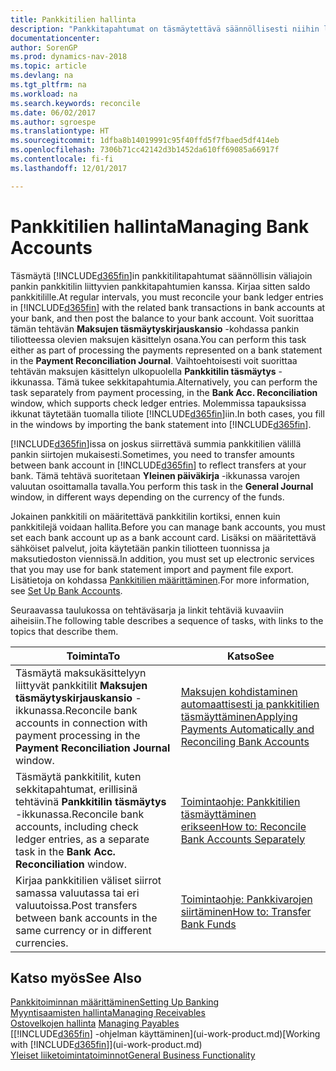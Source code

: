 ```yaml
---
title: Pankkitilien hallinta
description: "Pankkitapahtumat on täsmäytettävä säännöllisesti niihin liittyviin pankkitilitapahtumiin Dynamics NAV -ohjelmassa."
documentationcenter: 
author: SorenGP
ms.prod: dynamics-nav-2018
ms.topic: article
ms.devlang: na
ms.tgt_pltfrm: na
ms.workload: na
ms.search.keywords: reconcile
ms.date: 06/02/2017
ms.author: sgroespe
ms.translationtype: HT
ms.sourcegitcommit: 1dfba8b14019991c95f40ffd5f7fbaed5df414eb
ms.openlocfilehash: 7306b71cc42142d3b1452da610ff69085a66917f
ms.contentlocale: fi-fi
ms.lasthandoff: 12/01/2017

---
```

# <a name="managing-bank-accounts"></a><span data-ttu-id="abbb8-103">Pankkitilien hallinta</span><span class="sxs-lookup"><span data-stu-id="abbb8-103">Managing Bank Accounts</span></span>
<span data-ttu-id="abbb8-104">Täsmäytä [!INCLUDE[d365fin](includes/d365fin_md.md)]in pankkitilitapahtumat säännöllisin väliajoin pankin pankkitilin liittyvien pankkitapahtumien kanssa. Kirjaa sitten saldo pankkitilille.</span><span class="sxs-lookup"><span data-stu-id="abbb8-104">At regular intervals, you must reconcile your bank ledger entries in [!INCLUDE[d365fin](includes/d365fin_md.md)] with the related bank transactions in bank accounts at your bank, and then post the balance to your bank account.</span></span> <span data-ttu-id="abbb8-105">Voit suorittaa tämän tehtävän **Maksujen täsmäytyskirjauskansio** -kohdassa pankin tiliotteessa olevien maksujen käsittelyn osana.</span><span class="sxs-lookup"><span data-stu-id="abbb8-105">You can perform this task either as part of processing the payments represented on a bank statement in the **Payment Reconciliation Journal**.</span></span> <span data-ttu-id="abbb8-106">Vaihtoehtoisesti voit suorittaa tehtävän maksujen käsittelyn ulkopuolella **Pankkitilin täsmäytys** -ikkunassa. Tämä tukee sekkitapahtumia.</span><span class="sxs-lookup"><span data-stu-id="abbb8-106">Alternatively, you can perform the task separately from payment processing, in the **Bank Acc. Reconciliation** window, which supports check ledger entries.</span></span> <span data-ttu-id="abbb8-107">Molemmissa tapauksissa ikkunat täytetään tuomalla tiliote [!INCLUDE[d365fin](includes/d365fin_md.md)]iin.</span><span class="sxs-lookup"><span data-stu-id="abbb8-107">In both cases, you fill in the windows by importing the bank statement into [!INCLUDE[d365fin](includes/d365fin_md.md)].</span></span>

<span data-ttu-id="abbb8-108">[!INCLUDE[d365fin](includes/d365fin_md.md)]issa on joskus siirrettävä summia pankkitilien välillä pankin siirtojen mukaisesti.</span><span class="sxs-lookup"><span data-stu-id="abbb8-108">Sometimes, you need to transfer amounts between bank account in [!INCLUDE[d365fin](includes/d365fin_md.md)] to reflect transfers at your bank.</span></span> <span data-ttu-id="abbb8-109">Tämä tehtävä suoritetaan **Yleinen päiväkirja** -ikkunassa varojen valuutan osoittamalla tavalla.</span><span class="sxs-lookup"><span data-stu-id="abbb8-109">You perform this task in the **General Journal** window, in different ways depending on the currency of the funds.</span></span>

<span data-ttu-id="abbb8-110">Jokainen pankkitili on määritettävä pankkitilin kortiksi, ennen kuin pankkitilejä voidaan hallita.</span><span class="sxs-lookup"><span data-stu-id="abbb8-110">Before you can manage bank accounts, you must set each bank account up as a bank account card.</span></span> <span data-ttu-id="abbb8-111">Lisäksi on määritettävä sähköiset palvelut, joita käytetään pankin tiliotteen tuonnissa ja maksutiedoston viennissä.</span><span class="sxs-lookup"><span data-stu-id="abbb8-111">In addition, you must set up electronic services that you may use for bank statement import and payment file export.</span></span> <span data-ttu-id="abbb8-112">Lisätietoja on kohdassa [Pankkitilien määrittäminen](bank-setup-banking.md).</span><span class="sxs-lookup"><span data-stu-id="abbb8-112">For more information, see [Set Up Bank Accounts](bank-setup-banking.md).</span></span>

<span data-ttu-id="abbb8-113">Seuraavassa taulukossa on tehtäväsarja ja linkit tehtäviä kuvaaviin aiheisiin.</span><span class="sxs-lookup"><span data-stu-id="abbb8-113">The following table describes a sequence of tasks, with links to the topics that describe them.</span></span>

| <span data-ttu-id="abbb8-114">Toiminta</span><span class="sxs-lookup"><span data-stu-id="abbb8-114">To</span></span> | <span data-ttu-id="abbb8-115">Katso</span><span class="sxs-lookup"><span data-stu-id="abbb8-115">See</span></span> |
| --- | --- |
| <span data-ttu-id="abbb8-116">Täsmäytä maksukäsittelyyn liittyvät pankkitilit **Maksujen täsmäytyskirjauskansio** -ikkunassa.</span><span class="sxs-lookup"><span data-stu-id="abbb8-116">Reconcile bank accounts in connection with payment processing in the **Payment Reconciliation Journal** window.</span></span> |[<span data-ttu-id="abbb8-117">Maksujen kohdistaminen automaattisesti ja pankkitilien täsmäyttäminen</span><span class="sxs-lookup"><span data-stu-id="abbb8-117">Applying Payments Automatically and Reconciling Bank Accounts</span></span>](receivables-apply-payments-auto-reconcile-bank-accounts.md) |
| <span data-ttu-id="abbb8-118">Täsmäytä pankkitilit, kuten sekkitapahtumat, erillisinä tehtävinä **Pankkitilin täsmäytys** -ikkunassa.</span><span class="sxs-lookup"><span data-stu-id="abbb8-118">Reconcile bank accounts, including check ledger entries, as a separate task in the **Bank Acc. Reconciliation** window.</span></span> |[<span data-ttu-id="abbb8-119">Toimintaohje: Pankkitilien täsmäyttäminen erikseen</span><span class="sxs-lookup"><span data-stu-id="abbb8-119">How to: Reconcile Bank Accounts Separately</span></span>](bank-how-reconcile-bank-accounts-separately.md) |
| <span data-ttu-id="abbb8-120">Kirjaa pankkitilien väliset siirrot samassa valuutassa tai eri valuutoissa.</span><span class="sxs-lookup"><span data-stu-id="abbb8-120">Post transfers between bank accounts in the same currency or in different currencies.</span></span> |[<span data-ttu-id="abbb8-121">Toimintaohje: Pankkivarojen siirtäminen</span><span class="sxs-lookup"><span data-stu-id="abbb8-121">How to: Transfer Bank Funds</span></span>](bank-how-transfer-bank-funds.md) |

## <a name="see-also"></a><span data-ttu-id="abbb8-122">Katso myös</span><span class="sxs-lookup"><span data-stu-id="abbb8-122">See Also</span></span>
[<span data-ttu-id="abbb8-123">Pankkitoiminnan määrittäminen</span><span class="sxs-lookup"><span data-stu-id="abbb8-123">Setting Up Banking</span></span>](bank-setup-banking.md)  
[<span data-ttu-id="abbb8-124">Myyntisaamisten hallinta</span><span class="sxs-lookup"><span data-stu-id="abbb8-124">Managing Receivables</span></span>](receivables-manage-receivables.md)  
<span data-ttu-id="abbb8-125">[Ostovelkojen hallinta](payables-manage-payables.md)  </span><span class="sxs-lookup"><span data-stu-id="abbb8-125">[Managing Payables](payables-manage-payables.md)  </span></span>  
<span data-ttu-id="abbb8-126">[[!INCLUDE[d365fin](includes/d365fin_md.md)] -ohjelman käyttäminen](ui-work-product.md)</span><span class="sxs-lookup"><span data-stu-id="abbb8-126">[Working with [!INCLUDE[d365fin](includes/d365fin_md.md)]](ui-work-product.md)</span></span>  
[<span data-ttu-id="abbb8-127">Yleiset liiketoimintatoiminnot</span><span class="sxs-lookup"><span data-stu-id="abbb8-127">General Business Functionality</span></span>](ui-across-business-areas.md)  

